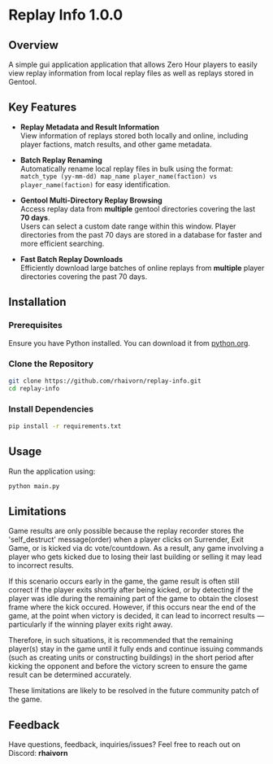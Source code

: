 # Replay Info 1.0.0

## Overview
A simple gui application application that allows Zero Hour players to easily view replay information from local replay files as well as replays stored in Gentool.

## Key Features

- **Replay Metadata and Result Information**  
  View information of replays stored both locally and online, including player factions, match results, and other game metadata.

- **Batch Replay Renaming**  
  Automatically rename local replay files in bulk using the format: `match_type (yy-mm-dd) map_name player_name(faction) vs player_name(faction)` for easy identification.

- **Gentool Multi-Directory Replay Browsing**  
  Access replay data from **multiple** gentool directories covering the last **70 days**.  
  Users can select a custom date range within this window. Player directories from the past 70 days are stored in a database for faster and more efficient searching.

- **Fast Batch Replay Downloads**  
  Efficiently download large batches of online replays from **multiple** player directories covering the past 70 days.

## Installation

### Prerequisites
Ensure you have Python installed. You can download it from [python.org](https://www.python.org/downloads/).

### Clone the Repository
```sh
git clone https://github.com/rhaivorn/replay-info.git
cd replay-info
```

### Install Dependencies
```sh
pip install -r requirements.txt
```

## Usage
Run the application using:
```sh
python main.py
```

## Limitations
Game results are only possible because the replay recorder stores the 'self_destruct' message(order) when a player clicks on Surrender, Exit Game, or is kicked via dc vote/countdown. As a result, any game involving a player who gets kicked due to losing their last building or selling it may lead to incorrect results.

If this scenario occurs early in the game, the game result is often still correct if the player exits shortly after being kicked, or by detecting if the player was idle during the remaining part of the game to obtain the closest frame where the kick occured. However, if this occurs near the end of the game, at the point when victory is decided, it can lead to incorrect results — particularly if the winning player exits right away.

Therefore, in such situations, it is recommended that the remaining player(s) stay in the game until it fully ends and continue issuing commands (such as creating units or constructing buildings) in the short period after kicking the opponent and before the victory screen to ensure the game result can be determined accurately.

These limitations are likely to be resolved in the future community patch of the game.


## Feedback
Have questions, feedback, inquiries/issues? Feel free to reach out on Discord:  **rhaivorn**
